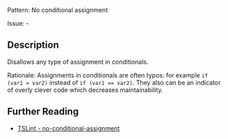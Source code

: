 Pattern: No conditional assignment

Issue: -

## Description

Disallows any type of assignment in conditionals.  
  
Rationale: Assignments in conditionals are often typos: for example `if (var1 = var2)` instead of `if (var1 == var2)`. They also can be an indicator of overly clever code which decreases maintainability.

## Further Reading

* [TSLint - no-conditional-assignment](https://palantir.github.io/tslint/rules/no-conditional-assignment)